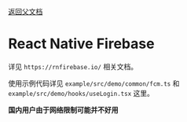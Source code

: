 [返回父文档](./index.md)

# React Native Firebase

详见 `https://rnfirebase.io/` 相关文档。

使用示例代码详见 `example/src/demo/common/fcm.ts` 和 `example/src/demo/hooks/useLogin.tsx` 这里。

**国内用户由于网络限制可能并不好用**
